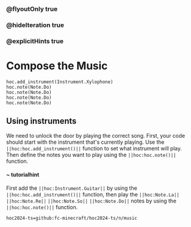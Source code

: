 ### @flyoutOnly true
### @hideIteration true
### @explicitHints true

# Compose the Music

```python-template
hoc.add_instrument(Instrument.Xylophone)
hoc.note(Note.Do)
hoc.note(Note.Do) 
hoc.note(Note.Do)
hoc.note(Note.Do)     
```

## Using instruments
We need to unlock the door by playing the correct song. First, your code should start with the instrument that's currently playing. Use the ``||hoc:hoc.add_instrument()||`` function to set what instrument will play. Then define the notes you want to play using the ``||hoc:hoc.note()||`` function.

#### ~ tutorialhint
First add the ``||hoc:Instrument.Guitar||`` by using the ``||hoc:hoc.add_instrument()||`` function, then play the ``||hoc:Note.La||`` ``||hoc:Note.Re||`` ``||hoc:Note.So||`` ``||hoc:Note.Do||`` notes by using the ``||hoc:hoc.note()||`` function.


```package
hoc2024-ts=github:fc-minecraft/hoc2024-ts/n/music
```